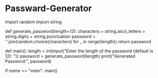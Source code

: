 # Passward-Generator

import random
import string

def generate_password(length=12):
    characters = string.ascii_letters + string.digits + string.punctuation
    password = ''.join(random.choice(characters) for _ in range(length))
    return password

def main():
    length = int(input("Enter the length of the password (default is 12): "))
    password = generate_password(length)
    print("Generated Password:", password)

if _name_ == "_main_":
    main()
